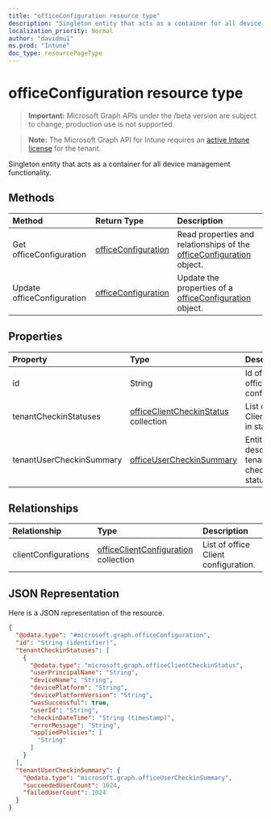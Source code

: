 ```yaml
---
title: "officeConfiguration resource type"
description: "Singleton entity that acts as a container for all device management functionality."
localization_priority: Normal
author: "davidmu1"
ms.prod: "Intune"
doc_type: resourcePageType
---
```


# officeConfiguration resource type

> **Important:** Microsoft Graph APIs under the /beta version are subject to change; production use is not supported.

> **Note:** The Microsoft Graph API for Intune requires an [active Intune license](https://go.microsoft.com/fwlink/?linkid=839381) for the tenant.

Singleton entity that acts as a container for all device management functionality.

## Methods
|Method|Return Type|Description|
|:---|:---|:---|
|Get officeConfiguration|[officeConfiguration](../resources/intune-cirrus-officeconfiguration.md)|Read properties and relationships of the [officeConfiguration](../resources/intune-cirrus-officeconfiguration.md) object.|
|Update officeConfiguration|[officeConfiguration](../resources/intune-cirrus-officeconfiguration.md)|Update the properties of a [officeConfiguration](../resources/intune-cirrus-officeconfiguration.md) object.|

## Properties
|Property|Type|Description|
|:---|:---|:---|
|id|String|Id of the office configuration.|
|tenantCheckinStatuses|[officeClientCheckinStatus](../resources/intune-cirrus-officeclientcheckinstatus.md) collection|List of office Client check-in status.|
|tenantUserCheckinSummary|[officeUserCheckinSummary](../resources/intune-cirrus-officeusercheckinsummary.md)|Entity that describes tenant check-in statues|

## Relationships
|Relationship|Type|Description|
|:---|:---|:---|
|clientConfigurations|[officeClientConfiguration](../resources/intune-cirrus-officeclientconfiguration.md) collection|List of office Client configuration.|

## JSON Representation
Here is a JSON representation of the resource.
<!-- {
  "blockType": "resource",
  "keyProperty": "id",
  "@odata.type": "microsoft.graph.officeConfiguration"
}
-->
``` json
{
  "@odata.type": "#microsoft.graph.officeConfiguration",
  "id": "String (identifier)",
  "tenantCheckinStatuses": [
    {
      "@odata.type": "microsoft.graph.officeClientCheckinStatus",
      "userPrincipalName": "String",
      "deviceName": "String",
      "devicePlatform": "String",
      "devicePlatformVersion": "String",
      "wasSuccessful": true,
      "userId": "String",
      "checkinDateTime": "String (timestamp)",
      "errorMessage": "String",
      "appliedPolicies": [
        "String"
      ]
    }
  ],
  "tenantUserCheckinSummary": {
    "@odata.type": "microsoft.graph.officeUserCheckinSummary",
    "succeededUserCount": 1024,
    "failedUserCount": 1024
  }
}
```



